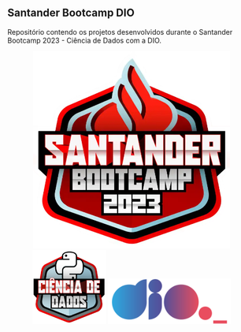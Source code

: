 ## Santander Bootcamp DIO

Repositório contendo os projetos desenvolvidos durante o Santander Bootcamp 2023 - Ciência de Dados com a DIO.
<div align = "center">
<img width='400' height='400' src="/Logos/Santander Bootcamp Logo.webp">
</div>

<div style "display: inline" align="center">
<img width='150' height='150' src="/Logos/Santander Dados Logo.webp">
<img width='250' src="/Logos/logo DIO.webp">
</div>
